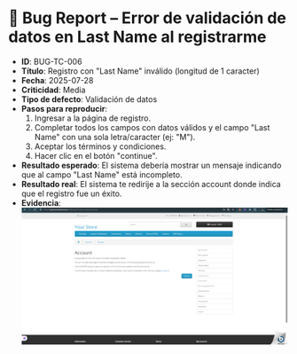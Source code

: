 # 🐞 Bug Report – Error de validación de datos en Last Name al registrarme

- **ID**: BUG-TC-006
- **Título**: Registro con "Last Name" inválido (longitud de 1 caracter)
- **Fecha**: 2025-07-28
- **Criticidad**: Media
- **Tipo de defecto**: Validación de datos
- **Pasos para reproducir**:
  1. Ingresar a la página de registro.
  2. Completar todos los campos con datos válidos y el campo "Last Name" con una sola letra/caracter (ej: "M").
  3. Aceptar los términos y condiciones.
  4. Hacer clic en el botón "continue".
- **Resultado esperado**: El sistema debería mostrar un mensaje indicando que al campo "Last Name" está incompleto.
- **Resultado real**: El sistema te redirije a la sección account donde indica que el registro fue un éxito.
- **Evidencia**: ![captura](../evidencias/captura-apellido-invalido.png)
